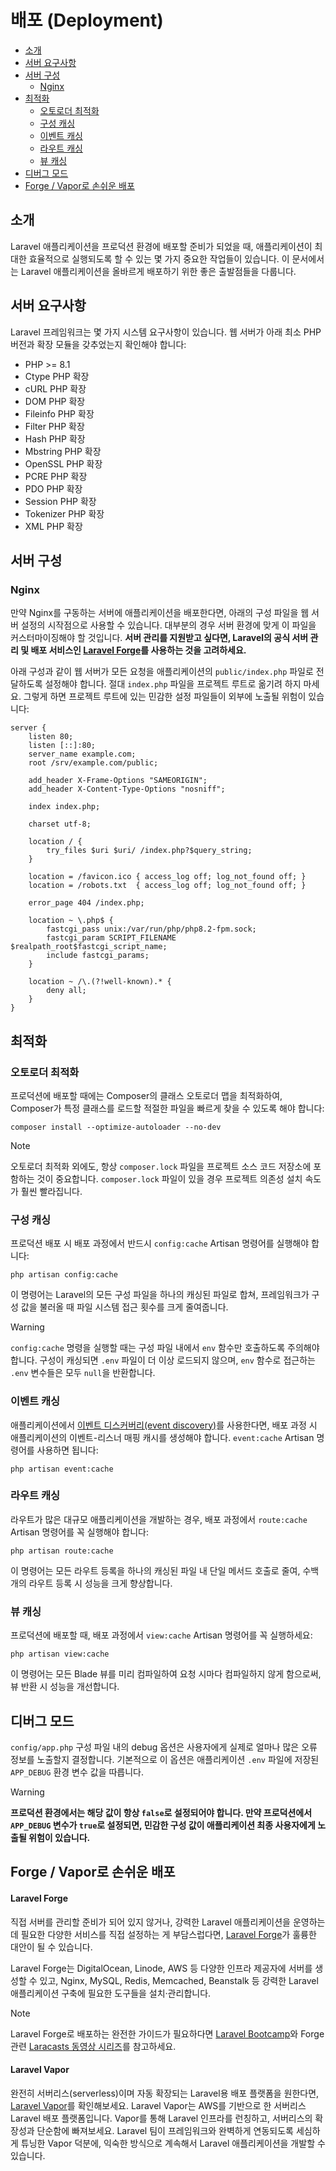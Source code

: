 # 배포 (Deployment)

- [소개](#introduction)
- [서버 요구사항](#server-requirements)
- [서버 구성](#server-configuration)
    - [Nginx](#nginx)
- [최적화](#optimization)
    - [오토로더 최적화](#autoloader-optimization)
    - [구성 캐싱](#optimizing-configuration-loading)
    - [이벤트 캐싱](#caching-events)
    - [라우트 캐싱](#optimizing-route-loading)
    - [뷰 캐싱](#optimizing-view-loading)
- [디버그 모드](#debug-mode)
- [Forge / Vapor로 손쉬운 배포](#deploying-with-forge-or-vapor)

<a name="introduction"></a>
## 소개

Laravel 애플리케이션을 프로덕션 환경에 배포할 준비가 되었을 때, 애플리케이션이 최대한 효율적으로 실행되도록 할 수 있는 몇 가지 중요한 작업들이 있습니다. 이 문서에서는 Laravel 애플리케이션을 올바르게 배포하기 위한 좋은 출발점들을 다룹니다.

<a name="server-requirements"></a>
## 서버 요구사항

Laravel 프레임워크는 몇 가지 시스템 요구사항이 있습니다. 웹 서버가 아래 최소 PHP 버전과 확장 모듈을 갖추었는지 확인해야 합니다:

<div class="content-list" markdown="1">

- PHP >= 8.1
- Ctype PHP 확장
- cURL PHP 확장
- DOM PHP 확장
- Fileinfo PHP 확장
- Filter PHP 확장
- Hash PHP 확장
- Mbstring PHP 확장
- OpenSSL PHP 확장
- PCRE PHP 확장
- PDO PHP 확장
- Session PHP 확장
- Tokenizer PHP 확장
- XML PHP 확장

</div>

<a name="server-configuration"></a>
## 서버 구성

<a name="nginx"></a>
### Nginx

만약 Nginx를 구동하는 서버에 애플리케이션을 배포한다면, 아래의 구성 파일을 웹 서버 설정의 시작점으로 사용할 수 있습니다. 대부분의 경우 서버 환경에 맞게 이 파일을 커스터마이징해야 할 것입니다. **서버 관리를 지원받고 싶다면, Laravel의 공식 서버 관리 및 배포 서비스인 [Laravel Forge](https://forge.laravel.com)를 사용하는 것을 고려하세요.**

아래 구성과 같이 웹 서버가 모든 요청을 애플리케이션의 `public/index.php` 파일로 전달하도록 설정해야 합니다. 절대 `index.php` 파일을 프로젝트 루트로 옮기려 하지 마세요. 그렇게 하면 프로젝트 루트에 있는 민감한 설정 파일들이 외부에 노출될 위험이 있습니다:

```nginx
server {
    listen 80;
    listen [::]:80;
    server_name example.com;
    root /srv/example.com/public;

    add_header X-Frame-Options "SAMEORIGIN";
    add_header X-Content-Type-Options "nosniff";

    index index.php;

    charset utf-8;

    location / {
        try_files $uri $uri/ /index.php?$query_string;
    }

    location = /favicon.ico { access_log off; log_not_found off; }
    location = /robots.txt  { access_log off; log_not_found off; }

    error_page 404 /index.php;

    location ~ \.php$ {
        fastcgi_pass unix:/var/run/php/php8.2-fpm.sock;
        fastcgi_param SCRIPT_FILENAME $realpath_root$fastcgi_script_name;
        include fastcgi_params;
    }

    location ~ /\.(?!well-known).* {
        deny all;
    }
}
```

<a name="optimization"></a>
## 최적화

<a name="autoloader-optimization"></a>
### 오토로더 최적화

프로덕션에 배포할 때에는 Composer의 클래스 오토로더 맵을 최적화하여, Composer가 특정 클래스를 로드할 적절한 파일을 빠르게 찾을 수 있도록 해야 합니다:

```shell
composer install --optimize-autoloader --no-dev
```

> [!NOTE]  
> 오토로더 최적화 외에도, 항상 `composer.lock` 파일을 프로젝트 소스 코드 저장소에 포함하는 것이 중요합니다. `composer.lock` 파일이 있을 경우 프로젝트 의존성 설치 속도가 훨씬 빨라집니다.

<a name="optimizing-configuration-loading"></a>
### 구성 캐싱

프로덕션 배포 시 배포 과정에서 반드시 `config:cache` Artisan 명령어를 실행해야 합니다:

```shell
php artisan config:cache
```

이 명령어는 Laravel의 모든 구성 파일을 하나의 캐싱된 파일로 합쳐, 프레임워크가 구성 값을 불러올 때 파일 시스템 접근 횟수를 크게 줄여줍니다.

> [!WARNING]  
> `config:cache` 명령을 실행할 때는 구성 파일 내에서 `env` 함수만 호출하도록 주의해야 합니다. 구성이 캐싱되면 `.env` 파일이 더 이상 로드되지 않으며, `env` 함수로 접근하는 `.env` 변수들은 모두 `null`을 반환합니다.

<a name="caching-events"></a>
### 이벤트 캐싱

애플리케이션에서 [이벤트 디스커버리(event discovery)](/docs/10.x/events#event-discovery)를 사용한다면, 배포 과정 시 애플리케이션의 이벤트-리스너 매핑 캐시를 생성해야 합니다. `event:cache` Artisan 명령어를 사용하면 됩니다:

```shell
php artisan event:cache
```

<a name="optimizing-route-loading"></a>
### 라우트 캐싱

라우트가 많은 대규모 애플리케이션을 개발하는 경우, 배포 과정에서 `route:cache` Artisan 명령어를 꼭 실행해야 합니다:

```shell
php artisan route:cache
```

이 명령어는 모든 라우트 등록을 하나의 캐싱된 파일 내 단일 메서드 호출로 줄여, 수백 개의 라우트 등록 시 성능을 크게 향상합니다.

<a name="optimizing-view-loading"></a>
### 뷰 캐싱

프로덕션에 배포할 때, 배포 과정에서 `view:cache` Artisan 명령어를 꼭 실행하세요:

```shell
php artisan view:cache
```

이 명령어는 모든 Blade 뷰를 미리 컴파일하여 요청 시마다 컴파일하지 않게 함으로써, 뷰 반환 시 성능을 개선합니다.

<a name="debug-mode"></a>
## 디버그 모드

`config/app.php` 구성 파일 내의 debug 옵션은 사용자에게 실제로 얼마나 많은 오류 정보를 노출할지 결정합니다. 기본적으로 이 옵션은 애플리케이션 `.env` 파일에 저장된 `APP_DEBUG` 환경 변수 값을 따릅니다.

> [!WARNING]  
> **프로덕션 환경에서는 해당 값이 항상 `false`로 설정되어야 합니다. 만약 프로덕션에서 `APP_DEBUG` 변수가 `true`로 설정되면, 민감한 구성 값이 애플리케이션 최종 사용자에게 노출될 위험이 있습니다.**

<a name="deploying-with-forge-or-vapor"></a>
## Forge / Vapor로 손쉬운 배포

<a name="laravel-forge"></a>
#### Laravel Forge

직접 서버를 관리할 준비가 되어 있지 않거나, 강력한 Laravel 애플리케이션을 운영하는 데 필요한 다양한 서비스를 직접 설정하는 게 부담스럽다면, [Laravel Forge](https://forge.laravel.com)가 훌륭한 대안이 될 수 있습니다.

Laravel Forge는 DigitalOcean, Linode, AWS 등 다양한 인프라 제공자에 서버를 생성할 수 있고, Nginx, MySQL, Redis, Memcached, Beanstalk 등 강력한 Laravel 애플리케이션 구축에 필요한 도구들을 설치·관리합니다.

> [!NOTE]  
> Laravel Forge로 배포하는 완전한 가이드가 필요하다면 [Laravel Bootcamp](https://bootcamp.laravel.com/deploying)와 Forge 관련 [Laracasts 동영상 시리즈](https://laracasts.com/series/learn-laravel-forge-2022-edition)를 참고하세요.

<a name="laravel-vapor"></a>
#### Laravel Vapor

완전히 서버리스(serverless)이며 자동 확장되는 Laravel용 배포 플랫폼을 원한다면, [Laravel Vapor](https://vapor.laravel.com)를 확인해보세요. Laravel Vapor는 AWS를 기반으로 한 서버리스 Laravel 배포 플랫폼입니다. Vapor를 통해 Laravel 인프라를 런칭하고, 서버리스의 확장성과 단순함에 빠져보세요. Laravel 팀이 프레임워크와 완벽하게 연동되도록 세심하게 튜닝한 Vapor 덕분에, 익숙한 방식으로 계속해서 Laravel 애플리케이션을 개발할 수 있습니다.